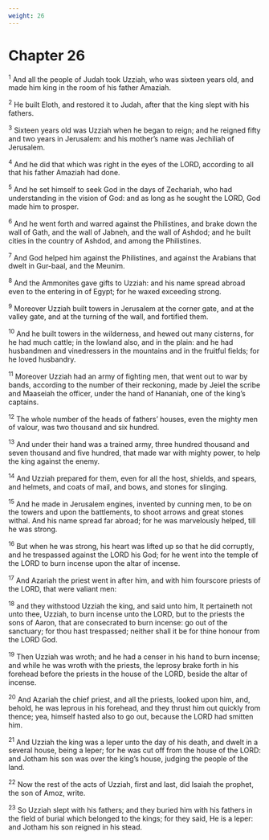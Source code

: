```yaml
---
weight: 26
---
```


# Chapter 26

<sup>1</sup> And all the people of Judah took Uzziah, who was sixteen years old, and made him king in the room of his father Amaziah. 

<sup>2</sup> He built Eloth, and restored it to Judah, after that the king slept with his fathers. 

<sup>3</sup> Sixteen years old was Uzziah when he began to reign; and he reigned fifty and two years in Jerusalem: and his mother’s name was Jechiliah of Jerusalem. 

<sup>4</sup> And he did that which was right in the eyes of the LORD, according to all that his father Amaziah had done. 

<sup>5</sup> And he set himself to seek God in the days of Zechariah, who had understanding in the vision of God: and as long as he sought the LORD, God made him to prosper. 

<sup>6</sup> And he went forth and warred against the Philistines, and brake down the wall of Gath, and the wall of Jabneh, and the wall of Ashdod; and he built cities in the country of Ashdod, and among the Philistines. 

<sup>7</sup> And God helped him against the Philistines, and against the Arabians that dwelt in Gur-baal, and the Meunim. 

<sup>8</sup> And the Ammonites gave gifts to Uzziah: and his name spread abroad even to the entering in of Egypt; for he waxed exceeding strong. 

<sup>9</sup> Moreover Uzziah built towers in Jerusalem at the corner gate, and at the valley gate, and at the turning of the wall, and fortified them. 

<sup>10</sup> And he built towers in the wilderness, and hewed out many cisterns, for he had much cattle; in the lowland also, and in the plain: and he had husbandmen and vinedressers in the mountains and in the fruitful fields; for he loved husbandry. 

<sup>11</sup> Moreover Uzziah had an army of fighting men, that went out to war by bands, according to the number of their reckoning, made by Jeiel the scribe and Maaseiah the officer, under the hand of Hananiah, one of the king’s captains. 

<sup>12</sup> The whole number of the heads of fathers’ houses, even the mighty men of valour, was two thousand and six hundred. 

<sup>13</sup> And under their hand was a trained army, three hundred thousand and seven thousand and five hundred, that made war with mighty power, to help the king against the enemy. 

<sup>14</sup> And Uzziah prepared for them, even for all the host, shields, and spears, and helmets, and coats of mail, and bows, and stones for slinging. 

<sup>15</sup> And he made in Jerusalem engines, invented by cunning men, to be on the towers and upon the battlements, to shoot arrows and great stones withal. And his name spread far abroad; for he was marvelously helped, till he was strong. 

<sup>16</sup> But when he was strong, his heart was lifted up so that he did corruptly, and he trespassed against the LORD his God; for he went into the temple of the LORD to burn incense upon the altar of incense. 

<sup>17</sup> And Azariah the priest went in after him, and with him fourscore priests of the LORD, that were valiant men: 

<sup>18</sup> and they withstood Uzziah the king, and said unto him, It pertaineth not unto thee, Uzziah, to burn incense unto the LORD, but to the priests the sons of Aaron, that are consecrated to burn incense: go out of the sanctuary; for thou hast trespassed; neither shall it be for thine honour from the LORD God. 

<sup>19</sup> Then Uzziah was wroth; and he had a censer in his hand to burn incense; and while he was wroth with the priests, the leprosy brake forth in his forehead before the priests in the house of the LORD, beside the altar of incense. 

<sup>20</sup> And Azariah the chief priest, and all the priests, looked upon him, and, behold, he was leprous in his forehead, and they thrust him out quickly from thence; yea, himself hasted also to go out, because the LORD had smitten him. 

<sup>21</sup> And Uzziah the king was a leper unto the day of his death, and dwelt in a several house, being a leper; for he was cut off from the house of the LORD: and Jotham his son was over the king’s house, judging the people of the land. 

<sup>22</sup> Now the rest of the acts of Uzziah, first and last, did Isaiah the prophet, the son of Amoz, write. 

<sup>23</sup> So Uzziah slept with his fathers; and they buried him with his fathers in the field of burial which belonged to the kings; for they said, He is a leper: and Jotham his son reigned in his stead. 


